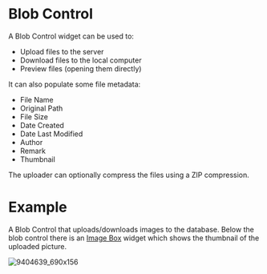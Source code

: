 # Blob Control

A Blob Control widget can be used to:

-   Upload files to the server
-   Download files to the local computer
-   Preview files (opening them directly)

It can also populate some file metadata:

-   File Name
-   Original Path
-   File Size
-   Date Created
-   Date Last Modified
-   Author
-   Remark
-   Thumbnail

The uploader can optionally compress the files using a ZIP compression.

# Example

A Blob Control that uploads/downloads images to the database. Below the blob control there is an [Image Box](/t/Image-Box) widget which shows the thumbnail of the uploaded picture.

![9404639_690x156](upload://pP25kofy8JuIwCEjFQEFuxOyK2R.png)
